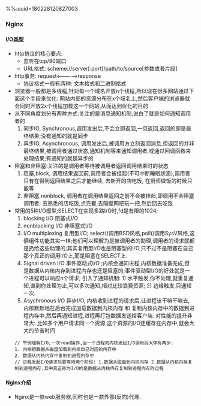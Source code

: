 %%:uuid=180228120827003
### Nginx
#### I/O类型
- http协议的核心要点:
    - 监听在tcp/80端口
    - URL格式: scheme://server[:port]/path/to/source[参数或者片段]
- http事务: request<----->response
    - 协议格式一般有两种: 文本格式和二进制格式
- 浏览器一般都是多线程,针对每一个域名开放n个线程,所以现在很多网站通过下面这个手段来优化: 网站内部的资源分布在x个域名上,然后客户端的浏览器就会同时开放2x个线程加载这一个网站,从而达到优化的目的
- 从不同角度划分有两种方式:关注的是消息通知机制,说白了就是如何通知调用者的
    1. 同步IO, Synchronous,调用发出后,不会立即返回,一旦返回,返回的即是最终结果;没有通知的就是同步
    2. 异步IO, Asynchronous, 调用发出后,被调用方立刻返回消息,但返回的并非最终结果,被调用者通过状态,通知机制等来通知调用者,或通过回调函数来处理结果;有通知的就是异步的
- 阻塞和非阻塞:关注的是调用者等待被调用者返回调用结果时的状态
    1. 阻塞,block, 调用结果返回前,调用者会被挂起(不可中断睡眠状态),调用者只有在得到返回结果之后才能继续, 去新开的店吃饭, 在厨师做饭的时候只能等
    2. 非阻塞,nonblock, 调用者在调用结果返回之前不会被挂起,即调用不会阻塞调用者; 去熟悉的店吃饭,点完餐,去隔壁网吧玩一把,然后回去吃饭
- 常用的5种I/O模型;SELECT在实现多路I/O时,fd是有限的1024;
    1. blocking I/O 阻塞式I/O
    2. nonblocking I/O 非阻塞式I/O
    3. I/O multiplexing 复用型I/O; select()调用BSD风格,poll()调用SysV风格,这俩组件功能其实一样;他们可以理解为是被调用者的助理,调用者的请求就都是扔给这些助理的;其实复用型I/O也是阻塞型的I/O,只不过不是阻塞在自己那个真正的调用I/O上,而是阻塞在SELECT上.
    4. Signal driven I/O 事件驱动式I/O ;内核会通知进程,内核数据准备完成,但是数据从内核内存到进程内存也还是阻塞的;事件驱动型I/O的好处就是一个进程可以响应n个请求; 引入了通知机制: 1) 水平触发,你不处理,就重复通知,直到你处理为止,可以多次通知,相对比较浪费资源; 2) 边缘触发,只通知一次.
    5. Asychronous I/O 异步I/O, 内核收到进程的请求后,让进程该干嘛干嘛去,内核默默地在后台完成加载数据到内核内存 和 复制内核内存中的数据到进程内存中,然后再通知进程,进程再打包数据发送给客户端. 对性能的提升非常大: 比如多个用户请求同一个资源,这个资源的I/O还缓存在内存中,就会大大的节省时间
    ```
    // 举例理解I/O,一次read操作,当一个进程向内核发起I/O调用后大体有两步:
    1. 内核把数据从磁盘加载到内核自己对应的内存中
    2. 数据从内核内存中复制到进程内存中
    // 进程发起I/O请求后要等待两个阶段: 1.数据从磁盘到内核内存 2.数据从内核内存复制到进程内存;其中真正称为I/O的是数据从内核内存复制到进程内存的过程
    ```
#### Nginx介绍
- Nginx是一款web服务器,同时也是一款外部(反向)代理.
